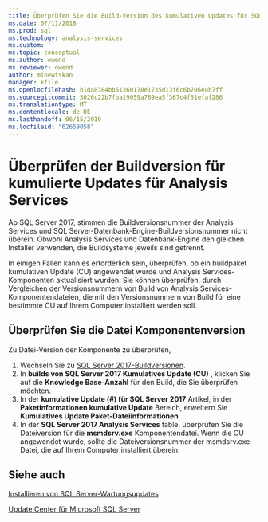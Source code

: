 ```yaml
---
title: Überprüfen Sie die Build-Version des kumulativen Updates für SQL Server Analysis Services | Microsoft-Dokumentation
ms.date: 07/11/2018
ms.prod: sql
ms.technology: analysis-services
ms.custom: ''
ms.topic: conceptual
ms.author: owend
ms.reviewer: owend
author: minewiskan
manager: kfile
ms.openlocfilehash: b1da8384bb51360178e1735d13f6c6b706e8b7ff
ms.sourcegitcommit: 3026c22b7fba19059a769ea5f367c4f51efaf286
ms.translationtype: MT
ms.contentlocale: de-DE
ms.lasthandoff: 06/15/2019
ms.locfileid: "62659058"
---
```

# <a name="verify-analysis-services-cumulative-update-build-version"></a>Überprüfen der Buildversion für kumulierte Updates für Analysis Services

Ab SQL Server 2017, stimmen die Buildversionsnummer der Analysis Services und SQL Server-Datenbank-Engine-Buildversionsnummer nicht überein. Obwohl Analysis Services und Datenbank-Engine den gleichen Installer verwenden, die Buildsysteme jeweils sind getrennt.

 In einigen Fällen kann es erforderlich sein, überprüfen, ob ein buildpaket kumulativen Update (CU) angewendet wurde und Analysis Services-Komponenten aktualisiert wurden. Sie können überprüfen, durch Vergleichen der Versionsnummern von Build von Analysis Services-Komponentendateien, die mit den Versionsnummern von Build für eine bestimmte CU auf Ihrem Computer installiert werden soll.

## <a name="verify-component-file-version"></a>Überprüfen Sie die Datei Komponentenversion

Zu Datei-Version der Komponente zu überprüfen, 

1. Wechseln Sie zu [SQL Server 2017-Buildversionen](https://support.microsoft.com/help/4047329). 
2. In **builds von SQL Server 2017 Kumulatives Update (CU)** , klicken Sie auf die **Knowledge Base-Anzahl** für den Build, die Sie überprüfen möchten.
3. In der **kumulative Update (#) für SQL Server 2017** Artikel, in der **Paketinformationen kumulative Update** Bereich, erweitern Sie **Kumulatives Update Paket-Dateiinformationen**.
4. In der **SQL Server 2017 Analysis Services** table, überprüfen Sie die Dateiversion für die **msmdsrv.exe** Komponentendatei. Wenn die CU angewendet wurde, sollte die Dateiversionsnummer der msmdsrv.exe-Datei, die auf Ihrem Computer installiert überein.

## <a name="see-also"></a>Siehe auch  

[Installieren von SQL Server-Wartungsupdates](../../database-engine/install-windows/install-sql-server-servicing-updates.md)  

[Update Center für Microsoft SQL Server](https://msdn.microsoft.com/library/ff803383.aspx)
  
  
